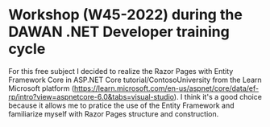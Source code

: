 # Workshop (W45-2022) during the DAWAN .NET Developer training cycle 
For this free subject I decided to realize the Razor Pages with Entity Framework Core in ASP.NET Core tutorial/ContosoUniversity from the Learn Microsoft platform (https://learn.microsoft.com/en-us/aspnet/core/data/ef-rp/intro?view=aspnetcore-6.0&tabs=visual-studio).
I think it's a good choice because it allows me to pratice the use of the Entity Framework and familiarize myself with Razor Pages structure and construction.
